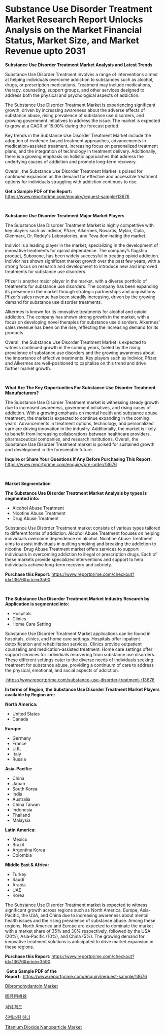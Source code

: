 <p><h1>Substance Use Disorder Treatment Market Research Report Unlocks Analysis on the Market Financial Status, Market Size, and Market Revenue upto 2031</h1></p><p><strong>Substance Use Disorder Treatment Market Analysis and Latest Trends</strong></p>
<p><p>Substance Use Disorder Treatment involves a range of interventions aimed at helping individuals overcome addiction to substances such as alcohol, drugs, or prescription medications. Treatment may include medications, therapy, counseling, support groups, and other services designed to address both the physical and psychological aspects of addiction.</p><p>The Substance Use Disorder Treatment Market is experiencing significant growth, driven by increasing awareness about the adverse effects of substance abuse, rising prevalence of substance use disorders, and growing government initiatives to address the issue. The market is expected to grow at a CAGR of 15.00% during the forecast period.</p><p>Key trends in the Substance Use Disorder Treatment Market include the adoption of evidence-based treatment approaches, advancements in medication-assisted treatment, increasing focus on personalized treatment plans, and the integration of technology in treatment delivery. Additionally, there is a growing emphasis on holistic approaches that address the underlying causes of addiction and promote long-term recovery.</p><p>Overall, the Substance Use Disorder Treatment Market is poised for continued expansion as the demand for effective and accessible treatment options for individuals struggling with addiction continues to rise.</p></p>
<p><strong>Get a Sample PDF of the Report:&nbsp;</strong> <a href="https://www.reportprime.com/enquiry/request-sample/13676">https://www.reportprime.com/enquiry/request-sample/13676</a></p>
<p>&nbsp;</p>
<p><strong>Substance Use Disorder Treatment Major Market Players</strong></p>
<p><p>The Substance Use Disorder Treatment Market is highly competitive with key players such as Indivior, Pfizer, Alkermes, Novartis, Mylan, Cipla, Glenmark, Dr. Reddy's Laboratories, and Teva dominating the market. </p><p>Indivior is a leading player in the market, specializing in the development of innovative treatments for opioid dependence. The company’s flagship product, Suboxone, has been widely successful in treating opioid addiction. Indivior has shown significant market growth over the past few years, with a strong focus on research and development to introduce new and improved treatments for substance use disorders.</p><p>Pfizer is another major player in the market, with a diverse portfolio of treatments for substance use disorders. The company has been expanding its presence in the market through strategic partnerships and acquisitions. Pfizer’s sales revenue has been steadily increasing, driven by the growing demand for substance use disorder treatments.</p><p>Alkermes is known for its innovative treatments for alcohol and opioid addiction. The company has shown strong growth in the market, with a focus on developing novel therapies for substance use disorders. Alkermes’ sales revenue has been on the rise, reflecting the increasing demand for its products.</p><p>Overall, the Substance Use Disorder Treatment Market is expected to witness continued growth in the coming years, fueled by the rising prevalence of substance use disorders and the growing awareness about the importance of effective treatments. Key players such as Indivior, Pfizer, and Alkermes are well-positioned to capitalize on this trend and drive further market growth.</p></p>
<p>&nbsp;</p>
<p><strong>What Are The Key Opportunities For Substance Use Disorder Treatment Manufacturers?</strong></p>
<p><p>The Substance Use Disorder Treatment market is witnessing steady growth due to increased awareness, government initiatives, and rising cases of addiction. With a growing emphasis on mental health and substance abuse treatment, the market is expected to continue expanding in the coming years. Advancements in treatment options, technology, and personalized care are driving innovation in the industry. Additionally, the market is likely to benefit from increasing collaborations between healthcare providers, pharmaceutical companies, and research institutions. Overall, the Substance Use Disorder Treatment market is poised for sustained growth and development in the foreseeable future.</p></p>
<p><strong>Inquire or Share Your Questions If Any Before Purchasing This Report:</strong> <a href="https://www.reportprime.com/enquiry/pre-order/13676">https://www.reportprime.com/enquiry/pre-order/13676</a></p>
<p>&nbsp;</p>
<p><strong>Market Segmentation</strong></p>
<p><strong>The Substance Use Disorder Treatment Market Analysis by types is segmented into:</strong></p>
<p><ul><li>Alcohol Abuse Treatment</li><li>Nicotine Abuse Treatment</li><li>Drug Abuse Treatment</li></ul></p>
<p><p>Substance Use Disorder Treatment market consists of various types tailored to different forms of addiction. Alcohol Abuse Treatment focuses on helping individuals overcome dependence on alcohol. Nicotine Abuse Treatment aims to assist individuals in quitting smoking and breaking the addiction to nicotine. Drug Abuse Treatment market offers services to support individuals in overcoming addiction to illegal or prescription drugs. Each of these markets provide specialized interventions and support to help individuals achieve long-term recovery and sobriety.</p></p>
<p><strong>Purchase this Report:&nbsp;</strong><a href="https://www.reportprime.com/checkout?id=13676&price=3590">https://www.reportprime.com/checkout?id=13676&price=3590</a></p>
<p>&nbsp;</p>
<p><strong>The Substance Use Disorder Treatment Market Industry Research by Application is segmented into:</strong></p>
<p><ul><li>Hospitals</li><li>Clinics</li><li>Home Care Setting</li></ul></p>
<p><p>Substance Use Disorder Treatment Market applications can be found in hospitals, clinics, and home care settings. Hospitals offer inpatient detoxification and rehabilitation services. Clinics provide outpatient counseling and medication-assisted treatment. Home care settings offer support services for individuals recovering from substance use disorders. These different settings cater to the diverse needs of individuals seeking treatment for substance abuse, providing a continuum of care to address the physical, emotional, and social aspects of addiction.</p></p>
<p><a href="https://www.reportprime.com/substance-use-disorder-treatment-r13676">&nbsp;https://www.reportprime.com/substance-use-disorder-treatment-r13676</a></p>
<p><strong>In terms of Region, the Substance Use Disorder Treatment Market Players available by Region are:</strong></p>
<p>
    <p> <strong> North America: </strong>
        <ul>
            <li>United States</li>
            <li>Canada</li>
        </ul>
        </p> 
    <p> <strong> Europe: </strong>
        <ul>
            <li>Germany</li>
            <li>France</li>
            <li>U.K.</li>
            <li>Italy</li>
            <li>Russia</li>
        </ul>
        </p> 
    <p> <strong> Asia-Pacific: </strong>
        <ul>
            <li>China</li>
            <li>Japan</li>
            <li>South Korea</li>
            <li>India</li>
            <li>Australia</li>
            <li>China Taiwan</li>
            <li>Indonesia</li>
            <li>Thailand</li>
            <li>Malaysia</li>
        </ul>
        </p> 
    <p> <strong> Latin America: </strong>
        <ul>
            <li>Mexico</li>
            <li>Brazil</li>
            <li>Argentina Korea</li>
            <li>Colombia</li>
        </ul>
        </p> 
    <p> <strong> Middle East & Africa: </strong>
        <ul>
            <li>Turkey</li>
            <li>Saudi</li>
            <li>Arabia</li>
            <li>UAE</li>
            <li>Korea</li>
        </ul>
    </p>
    </p>
<p><p>The Substance Use Disorder Treatment market is expected to witness significant growth across regions such as North America, Europe, Asia-Pacific, the USA, and China due to increasing awareness about mental health issues and the rising prevalence of substance abuse. Among these regions, North America and Europe are expected to dominate the market with a market share of 35% and 30% respectively, followed by the USA (20%), Asia-Pacific (10%), and China (5%). The growing demand for innovative treatment solutions is anticipated to drive market expansion in these regions.</p></p>
<p><strong>Purchase this Report: </strong><a href="https://www.reportprime.com/checkout?id=13676&price=3590">https://www.reportprime.com/checkout?id=13676&price=3590</a></p>
<p>&nbsp;<strong>Get a Sample PDF of the Report:&nbsp;&nbsp;</strong><a href="https://www.reportprime.com/enquiry/request-sample/13676">https://www.reportprime.com/enquiry/request-sample/13676</a></p>
<p><strong></strong></p>
<p><p><a href="https://issuu.com/reportprime-2/docs/dibromohydantoin-market-size-2030.pptx">Dibromohydantoin Market</a></p><p><a href="https://github.com/EstelWisozk1/Market-Research-Report-List-1/blob/main/369533224655.md">園芸用機器</a></p><p><a href="https://github.com/vsckjg50460/Market-Research-Report-List-1/blob/main/123539222684.md">픽업 헤드</a></p><p><a href="https://github.com/akzkkws047661437/Market-Research-Report-List-1/blob/main/955823722683.md">하베스팅 헤더</a></p><p><a href="https://issuu.com/reportprime-2/docs/titanium-dioxide-nanoparticle-market-size-2030.ppt">Titanium Dioxide Nanoparticle Market</a></p></p>